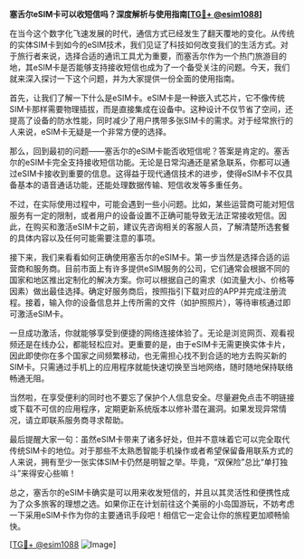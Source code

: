 **塞舌尔eSIM卡可以收短信吗？深度解析与使用指南[[TG💪+ @esim1088](https://t.me/s/esim1088)]**

在当今这个数字化飞速发展的时代，通信方式已经发生了翻天覆地的变化。从传统的实体SIM卡到如今的eSIM技术，我们见证了科技如何改变我们的生活方式。对于旅行者来说，选择合适的通讯工具尤为重要，而塞舌尔作为一个热门旅游目的地，其eSIM卡是否能够支持接收短信也成为了一个备受关注的问题。今天，我们就来深入探讨一下这个问题，并为大家提供一份全面的使用指南。

首先，让我们了解一下什么是eSIM卡。eSIM卡是一种嵌入式芯片，它不像传统SIM卡那样需要物理插拔，而是直接集成在设备中。这种设计不仅节省了空间，还提高了设备的防水性能，同时减少了用户携带多张SIM卡的需求。对于经常旅行的人来说，eSIM卡无疑是一个非常方便的选择。

那么，回到最初的问题——塞舌尔的eSIM卡能否收短信呢？答案是肯定的。塞舌尔的eSIM卡完全支持接收短信功能。无论是日常沟通还是紧急联系，你都可以通过eSIM卡接收到重要的信息。这得益于现代通信技术的进步，使得eSIM卡不仅具备基本的语音通话功能，还能处理数据传输、短信收发等多重任务。

不过，在实际使用过程中，可能会遇到一些小问题。比如，某些运营商可能对短信服务有一定的限制，或者用户的设备设置不正确可能导致无法正常接收短信。因此，在购买和激活eSIM卡之前，建议先咨询相关的客服人员，了解清楚所选套餐的具体内容以及任何可能需要注意的事项。

接下来，我们来看看如何正确使用塞舌尔的eSIM卡。第一步当然是选择合适的运营商和服务商。目前市面上有许多提供eSIM服务的公司，它们通常会根据不同的国家和地区推出定制化的解决方案。你可以根据自己的需求（如流量大小、价格等因素）做出最佳选择。确定好服务商后，按照指引下载对应的APP并完成注册流程。接着，输入你的设备信息并上传所需的文件（如护照照片），等待审核通过即可激活eSIM卡。

一旦成功激活，你就能够享受到便捷的网络连接体验了。无论是浏览网页、观看视频还是在线办公，都能轻松应对。更重要的是，由于eSIM卡无需更换实体卡片，因此即使你在多个国家之间频繁移动，也无需担心找不到合适的地方去购买新的SIM卡。只需通过手机上的应用程序就能快速切换至当地网络，随时随地保持联络畅通无阻。

当然啦，在享受便利的同时也不要忘了保护个人信息安全。尽量避免点击不明链接或下载不可信的应用程序，定期更新系统版本以修补潜在漏洞。如果发现异常情况，请立即联系服务商寻求帮助。

最后提醒大家一句：虽然eSIM卡带来了诸多好处，但并不意味着它可以完全取代传统SIM卡的地位。对于那些不太熟悉智能手机操作或者希望保留备用联系方式的人来说，拥有至少一张实体SIM卡仍然是明智之举。毕竟，“双保险”总比“单打独斗”来得安心些嘛！

总之，塞舌尔的eSIM卡确实是可以用来收发短信的，并且以其灵活性和便携性成为了众多旅客的理想之选。如果你正在计划前往这个美丽的小岛国游玩，不妨考虑一下采用eSIM卡作为你的主要通讯手段吧！相信它一定会让你的旅程更加顺畅愉快。

[[TG💪+ @esim1088](https://t.me/s/esim1088) ![Image](https://i.postimg.cc/4NQfJmqS/Snipaste-2025-05-13-00-14-12.png)]